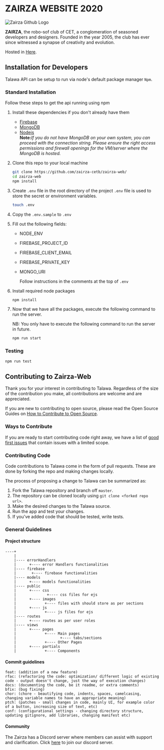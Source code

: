 # ZAIRZA WEBSITE 2020

![Zairza Github Logo](https://github.com/zairza-cetb/zairza-web/blob/auth/public/images/Zairzalogo.webp)

<strong>ZAIRZA</strong>, the robo-sof club of CET, a conglomeration of seasoned developers and designers. 
Founded in the year 2005, the club has ever since witnessed a synapse of creativity and evolution.

Hosted in [Here](https://zairza.in). 
## Installation for Developers 

Talawa API can be setup to run via node's default package manager `Npm`.

### Standard Installation

Follow these steps to get the api running using npm

1. Install these dependencies if you don't already have them
   - [Firebase](https://firebase.google.com/docs/web/setup) 
   - [MongoDB](https://docs.mongodb.com/manual/administration/install-community/)
   - [Nodejs](https://nodejs.org/en/)<br>
   <strong>Note:</strong><em>If you do not have MongoDB on your own system, you can proceed with the connection string. Please ensure the right access permissions and firewall openings for the VM/server where the MongoDB is hosted.</em>
2. Clone this repo to your local machine

   ```sh
   git clone https://github.com/zairza-cetb/zairza-web/
   cd zairza-web
   npm install
   ```

3. Create `.env` file in the root directory of the project
   `.env` file is used to store the secret or environment variables.

   ```sh
   touch .env
   ```

4. Copy the `.env.sample` to `.env`

5. Fill out the following fields:

   - NODE_ENV
   - FIREBASE_PROJECT_ID
   - FIREBASE_CLIENT_EMAIL
   - FIREBASE_PRIVATE_KEY
   - MONGO_URI

     Follow instructions in the comments at the top of `.env`

6. Install required node packages

   ```sh
   npm install
   ```

7. Now that we have all the packages, execute the following command to run the server.

   NB: You only have to execute the following command to run the server in future.

   ```sh
   npm run start
   ```

### Testing

```sh
npm run test
```
## Contributing to Zairza-Web
Thank you for your interest in contributing to Talawa. Regardless of the size of the contribution you make, all contributions are welcome and are appreciated. 

If you are new to contributing to open source, please read the Open Source Guides on [How to Contribute to Open Source](https://opensource.guide/how-to-contribute/).

### Ways to Contribute
If you are ready to start contributing code right away, we have a list of [good first issues](https://github.com/zairza-cetb/zairza-web/issues/labels/good%20first%20issue) that contain issues with a limited scope. 


### Contributing Code
Code contributions to Talawa come in the form of pull requests. These are done by forking the repo and making changes locally. 

The process of proposing a change to Talawa can be summarized as:
1. Fork the Talawa repository and branch off `master`.
1. The repository can be cloned locally using `git clone <forked repo url>`.
1. Make the desired changes to the Talawa source.
1. Run the app and test your changes.
1. If you've added code that should be tested, write tests.

### General Guidelines

#### Project structure

```
----+
    |
    |---- errorHandlers
    |      +---- error Handlers functionalities
    |---- firebase
    |       +---- firebase functionalities
    |---- models
    |      +---- models functionalities
    |---- public
    |      +---- css 
    |              +---- css files for ejs
    |      +---- images
    |             +---- files with should store as per sections
    |      +---- js
    |             +---- js files for ejs
    |---- routes
    |      +---- routes as per user roles
    |---- views
    |      +---- pages
    |             +---- Main pages
    |                    +---- tabs/sections
    |             +---- Other Pages
    |      +---- partials
    |             +---- Components 
```

#### Commit guidelines

```
feat: (addition of a new feature)
rfac: (refactoring the code: optimization/ different logic of existing code - output doesn't change, just the way of execution changes)
docs: (documenting the code, be it readme, or extra comments)
bfix: (bug fixing)
chor: (chore - beautifying code, indents, spaces, camelcasing, changing variable names to have an appropriate meaning)
ptch: (patches - small changes in code, mainly UI, for example color of a button, increasing size of text, etc)
conf: (configurational settings - changing directory structure, updating gitignore, add libraries, changing manifest etc)
```

#### Community
The Zairza has a Discord server where members can assist with support and clarification. Click [here](https://discord.gg/csncy9BaHv) to join our discord server.

